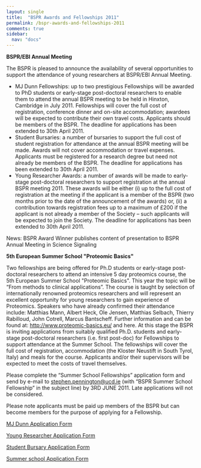 ```yaml
---
layout: single
title:  "BSPR Awards and Fellowships 2011"
permalink: /bspr-awards-and-fellowships-2011
comments: true
sidebar:
  nav: "docs"
---
```



**BSPR/EBI Annual Meeting**

The BSPR is pleased to announce the availability of several opportunities to support the attendance of young researchers at BSPR/EBI Annual Meeting.



- MJ Dunn Fellowships: up to two prestigious Fellowships will be awarded to PhD students or early-stage post-doctoral researchers to enable them to attend the annual BSPR meeting to be held in Hinxton, Cambridge in July 2011. Fellowships will cover the full cost of registration, conference dinner and on-site accommodation; awardees will be expected to contribute their own travel costs. Applicants should be members of the BSPR.   The deadline for applications has been extended to 30th April 2011.
- Student Bursaries:  a number of bursaries to support the full cost of student registration for attendance at the annual BSPR meeting will be made. Awards will not cover accommodation or travel expenses. Applicants must be registered for a research degree but need not already be members of the BSPR.  The deadline for applications has been extended to 30th April 2011.
- Young Researcher Awards: a number of awards will be made to early-stage post-doctoral researchers to support registration at the annual BSPR meeting 2011. These awards will be either (i) up to the full cost of registration at the meeting if the applicant is a member of the BSPR (two months prior to the date of the announcement of the awards) or, (ii) a contribution towards registration fees up to a maximum of £200 if the applicant is not already a member of the Society – such applicants will be expected to join the Society.  The deadline for applications has been extended to 30th April 2011.

News: BSPR Award Winner publishes content of presentation to BSPR Annual Meeting in Science Signaling

**5th European Summer School "Proteomic Basics"**

Two fellowships are being offered for Ph.D students or early-stage post-doctoral researchers to attend an intensive 5 day proteomics course, the 5th European Summer School "Proteomic Basics". This year the topic will be “From methods to clinical applications”. The course is taught by selection of internationally renowned proteomics researchers and will represent an excellent opportunity for young researchers to gain experience of Proteomics. Speakers who have already confirmed their attendance include: Matthias Mann, Albert Heck, Ole Jensen, Matthias Selbach, Thierry Rabilloud, John Cotrell, Marcus Bantscheff. Further information and can be found at: http://www.proteomic-basics.eu/ and here. At this stage the BSPR is inviting applications from suitably qualified Ph.D. students and early-stage post-doctoral researchers (i.e. first post-doc) for Fellowships to support attendance at the Summer School. The fellowships will cover the full cost of registration, accommodation (the Kloster Neustift in South Tyrol, Italy) and meals for the course. Applicants and/or their supervisors will be expected to meet the costs of travel themselves.

Please complete the “Summer School Fellowships” application form and send by e-mail to stephen.pennington@ucd.ie (with “BSPR Summer School Fellowship” in the subject line) by 3RD JUNE 2011. Late applications will not be considered.

Please note applicants must be paid up members of the BSPR but can become members for the purpose of applying for a Fellowship.


[MJ Dunn Application Form]({{site.baseurl}}/assets/files/bspr-awards-and-fellowships-2011.pdf)

[Young Researcher Application Form]({{site.baseurl}}/assets/files/BSPR_Young_Researcher_Award_Application_Form_2011.doc)

[Student Bursary Application Form]({{site.baseurl}}/assets/files/BSPR_Student_Bursary_Application_Form_2011.doc)

[Summer school Application Form]({{site.baseurl}}/assets/files/MJ_Dunn_Fellowships_Application_Form_2011.doc)



